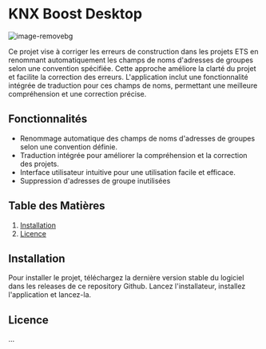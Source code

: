 # KNX Boost Desktop

![image-removebg](https://github.com/user-attachments/assets/01381c9c-f27d-4318-8bc5-29131148f168)

Ce projet vise à corriger les erreurs de construction dans les projets ETS en renommant automatiquement les champs de noms d'adresses de groupes selon une convention spécifiée. Cette approche améliore la clarté du projet et facilite la correction des erreurs. L'application inclut une fonctionnalité intégrée de traduction pour ces champs de noms, permettant une meilleure compréhension et une correction précise.
## Fonctionnalités
* Renommage automatique des champs de noms d'adresses de groupes selon une convention définie.
* Traduction intégrée pour améliorer la compréhension et la correction des projets.
* Interface utilisateur intuitive pour une utilisation facile et efficace.
* Suppression d'adresses de groupe inutilisées


## Table des Matières 
1. [Installation](#installation)
2. [Licence](#licence)

## Installation
Pour installer le projet, téléchargez la dernière version stable du logiciel dans les releases de ce repository Github.
Lancez l'installateur, installez l'application et lancez-la.


## Licence 
…

